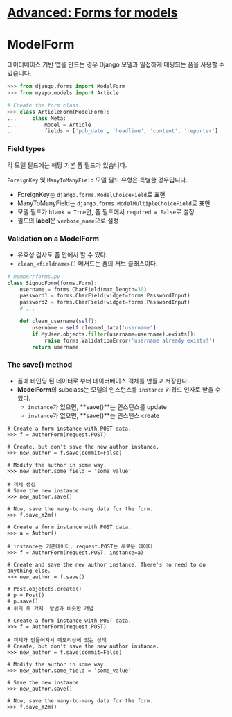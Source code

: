 # [Advanced: Forms for models](https://docs.djangoproject.com/en/1.10/topics/forms/modelforms/)

# ModelForm
데이터베이스 기반 앱을 만드는 경우 Django 모델과 밀접하게 매핑되는 폼을 사용할 수 있습니다.

```python
>>> from django.forms import ModelForm
>>> from myapp.models import Article

# Create the form class.
>>> class ArticleForm(ModelForm):
...     class Meta:
...         model = Article
...         fields = ['pub_date', 'headline', 'content', 'reporter']
```

### Field types
각 모델 필드에는 해당 기본 폼 필드가 있습니다.

`ForeignKey` 및 `ManyToManyField` 모델 필드 유형은 특별한 경우입니다.

- ForeignKey는 `django.forms.ModelChoiceField`로 표현
- ManyToManyField는 `django.forms.ModelMultipleChoiceField`로 표현
- 모델 필드가 `blank = True`면, 폼 필드에서 `required = False`로 설정
- 필드의 **label**은 `verbose_name`으로 설정

### Validation on a ModelForm
- 유효성 검사도 폼 안에서 할 수 있다.
- `clean_<fieldname>()` 메서드는 폼의 서브 클래스이다.

```python
# member/forms.py
class SignupForm(forms.Form):
    username = forms.CharField(max_length=30)
    password1 = forms.CharField(widget=forms.PasswordInput)
    password2 = forms.CharField(widget=forms.PasswordInput)
    # ...

    def clean_username(self):
        username = self.cleaned_data['username']
        if MyUser.objects.filter(username=username).exists():
            raise forms.ValidationError('username already exists!')
        return username
```

### The save() method

- 폼에 바인딩 된 데이터로 부터 데이터베이스 객체를 만들고 저장한다.
- **ModelForm**의 subclass는 모델의 인스턴스를 `instance` 키워드 인자로 받을 수 있다.
  - `instance`가 있으면, **save()**는 인스턴스를 update
  - `instance`가 없으면, **save()**는 인스턴스 create

```shell
# Create a form instance with POST data.
>>> f = AuthorForm(request.POST)

# Create, but don't save the new author instance.
>>> new_author = f.save(commit=False)

# Modify the author in some way.
>>> new_author.some_field = 'some_value'

# 객체 생성
# Save the new instance.
>>> new_author.save()

# Now, save the many-to-many data for the form.
>>> f.save_m2m()

# Create a form instance with POST data.
>>> a = Author()

# instance는 기존데이터, request.POST는 새로운 데이터
>>> f = AuthorForm(request.POST, instance=a)

# Create and save the new author instance. There's no need to do anything else.
>>> new_author = f.save()
```



```shell
# Post.objetcts.create()
# p = Post()
# p.save()
# 위의 두 가지  방법과 비슷한 개념

# Create a form instance with POST data.
>>> f = AuthorForm(request.POST)

# 객체가 만들어져서 메모리상에 있는 상태
# Create, but don't save the new author instance.
>>> new_author = f.save(commit=False)

# Modify the author in some way.
>>> new_author.some_field = 'some_value'

# Save the new instance.
>>> new_author.save()

# Now, save the many-to-many data for the form.
>>> f.save_m2m()
```
